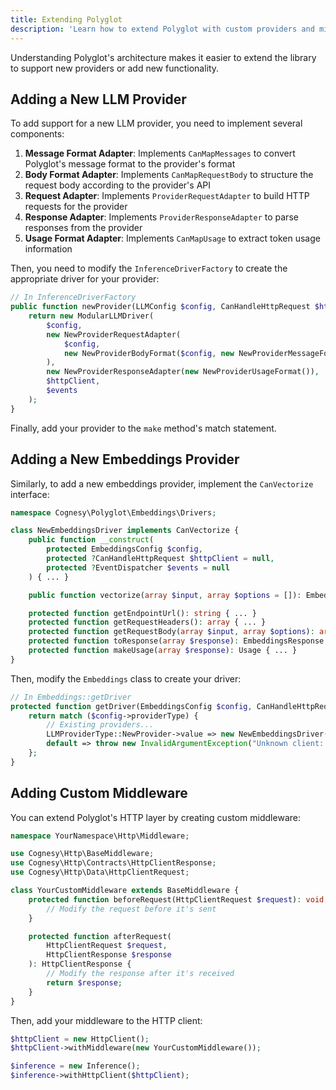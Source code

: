 ```yaml
---
title: Extending Polyglot
description: 'Learn how to extend Polyglot with custom providers and middleware.'
---
```



Understanding Polyglot's architecture makes it easier to extend the library to support new providers or add new functionality.

## Adding a New LLM Provider

To add support for a new LLM provider, you need to implement several components:

1. **Message Format Adapter**: Implements `CanMapMessages` to convert Polyglot's message format to the provider's format
2. **Body Format Adapter**: Implements `CanMapRequestBody` to structure the request body according to the provider's API
3. **Request Adapter**: Implements `ProviderRequestAdapter` to build HTTP requests for the provider
4. **Response Adapter**: Implements `ProviderResponseAdapter` to parse responses from the provider
5. **Usage Format Adapter**: Implements `CanMapUsage` to extract token usage information

Then, you need to modify the `InferenceDriverFactory` to create the appropriate driver for your provider:

```php
// In InferenceDriverFactory
public function newProvider(LLMConfig $config, CanHandleHttpRequest $httpClient, EventDispatcher $events): CanHandleInference {
    return new ModularLLMDriver(
        $config,
        new NewProviderRequestAdapter(
            $config,
            new NewProviderBodyFormat($config, new NewProviderMessageFormat())
        ),
        new NewProviderResponseAdapter(new NewProviderUsageFormat()),
        $httpClient,
        $events
    );
}
```

Finally, add your provider to the `make` method's match statement.



## Adding a New Embeddings Provider

Similarly, to add a new embeddings provider, implement the `CanVectorize` interface:

```php
namespace Cognesy\Polyglot\Embeddings\Drivers;

class NewEmbeddingsDriver implements CanVectorize {
    public function __construct(
        protected EmbeddingsConfig $config,
        protected ?CanHandleHttpRequest $httpClient = null,
        protected ?EventDispatcher $events = null
    ) { ... }

    public function vectorize(array $input, array $options = []): EmbeddingsResponse { ... }

    protected function getEndpointUrl(): string { ... }
    protected function getRequestHeaders(): array { ... }
    protected function getRequestBody(array $input, array $options): array { ... }
    protected function toResponse(array $response): EmbeddingsResponse { ... }
    protected function makeUsage(array $response): Usage { ... }
}
```

Then, modify the `Embeddings` class to create your driver:

```php
// In Embeddings::getDriver
protected function getDriver(EmbeddingsConfig $config, CanHandleHttpRequest $httpClient): CanVectorize {
    return match ($config->providerType) {
        // Existing providers...
        LLMProviderType::NewProvider->value => new NewEmbeddingsDriver($config, $httpClient, $this->events),
        default => throw new InvalidArgumentException("Unknown client: {$config->providerType}"),
    };
}
```



## Adding Custom Middleware

You can extend Polyglot's HTTP layer by creating custom middleware:

```php
namespace YourNamespace\Http\Middleware;

use Cognesy\Http\BaseMiddleware;
use Cognesy\Http\Contracts\HttpClientResponse;
use Cognesy\Http\Data\HttpClientRequest;

class YourCustomMiddleware extends BaseMiddleware {
    protected function beforeRequest(HttpClientRequest $request): void {
        // Modify the request before it's sent
    }

    protected function afterRequest(
        HttpClientRequest $request,
        HttpClientResponse $response
    ): HttpClientResponse {
        // Modify the response after it's received
        return $response;
    }
}
```

Then, add your middleware to the HTTP client:

```php
$httpClient = new HttpClient();
$httpClient->withMiddleware(new YourCustomMiddleware());

$inference = new Inference();
$inference->withHttpClient($httpClient);
```
